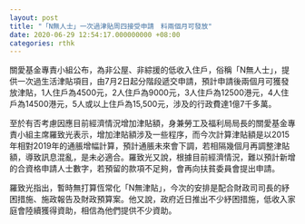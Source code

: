 ```yaml
---
layout: post
title: "「N無人士」一次過津貼周四接受申請　料兩個月可發放"
date: 2020-06-29 12:54:17.000000000 +08:00
categories: rthk
---
```


關愛基金專責小組公布，為非公屋、非綜援的低收入住戶，俗稱「N無人士」，提供一次過生活津貼項目，由7月2日起分階段遞交申請，預計申請後兩個月可獲發放津貼，1人住戶為4500元，2人住戶為9000元，3人住戶為12500港元，4人住戶為14500港元，5人或以上住戶為15,500元，涉及的行政費達1億7千多萬。

至於有否考慮因應目前經濟情況增加津貼額，身兼勞工及福利局局長的關愛基金專責小組主席羅致光表示，增加津貼額涉及一些程序，而今次計算津貼額是以2015年相對2019年的通脹增幅計算，預計通脹未來會下調，若相隔幾個月再調整津貼額，導致訊息混亂，是未必適合。羅致光又說，根據目前經濟情況，難以預計新增的合資格申請人士數字，若預留的款項不足夠，會再向扶貧委員會提出申請。

羅致光指出，暫時無打算恆常化「N無津貼」，今次的安排是配合財政司司長的紓困措施、施政報告及財政預算案。他又說，政府近日推出不少紓困措施，低收入家庭會陸續獲得資助，相信為他們提供不少資助。
